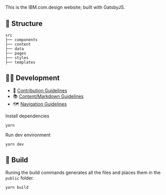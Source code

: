 # 

This is the IBM.com.design website; built with GatsbyJS.

## 📂 Structure

```
src
├── components
├── content
├── data
├── pages
├── styles
├── templates
```

## 👩‍💻 Development

- 🤝 [Contribution Guidelines](.github/CONTRIBUTING.md)
- 📚 [Content/Markdown Guidelines](docs/CONTENT.md)
- 🗺 [Navigation Guidelines](docs/NAVIGATION.md)

Install dependencies

```
yarn
```

Run dev environment

```
yarn dev
```

## 🚀 Build

Runing the build commands generates all the files and places them in the `public` folder.

```
yarn build
```
